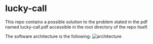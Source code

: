 # lucky-call

This repo contains a possible solution to the problem stated in the pdf named
lucky-call.pdf accessible in the root directory of the repo itself.

The software architecture is the following:
![architecture](https://photos.app.goo.gl/Q9M4oYiTELuUSi7QA)